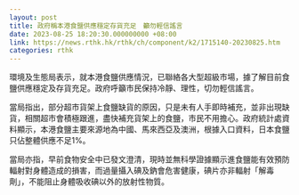 ```yaml
---
layout: post
title: 政府稱本港食鹽供應穩定存貨充足　籲勿輕信謠言
date: 2023-08-25 18:20:30.000000000 +08:00
link: https://news.rthk.hk/rthk/ch/component/k2/1715140-20230825.htm
categories: rthk
---
```


環境及生態局表示，就本港食鹽供應情況，已聯絡各大型超級市場，據了解目前食鹽供應穩定及存貨充足。政府呼籲市民保持冷靜、理性，切勿輕信謠言。

當局指出，部分超市貨架上食鹽缺貨的原因，只是未有人手即時補充，並非出現缺貨，相關超市會積極跟進，盡快補充貨架上的食鹽，市民不用擔心。政府統計處資料顯示，本港食鹽主要來源地為中國、馬來西亞及澳洲，根據入口資料，日本食鹽只佔整體供應不足1%。

當局亦指，早前食物安全中已發文澄清，現時並無科學證據顯示進食鹽能有效預防輻射對身體造成的損害，而過量攝入碘及鈉會危害健康，碘片亦非輻射「解毒劑」，不能阻止身體吸收碘以外的放射性物質。
